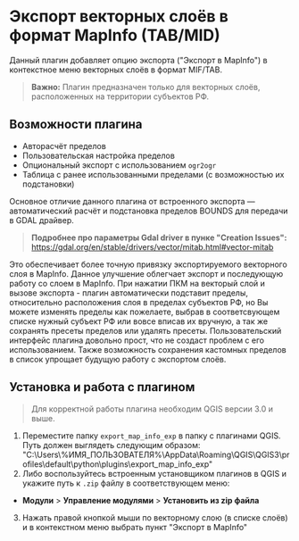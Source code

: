 # Экспорт векторных слоёв в формат MapInfo (TAB/MID)

Данный плагин добавляет опцию экспорта ("Экспорт в MapInfo") в контекстное меню векторных слоёв в формат MIF/TAB. 

> **Важно:** Плагин предназначен только для векторных слоёв, расположенных на территории субъектов РФ.

## Возможности плагина

- Авторасчёт пределов
- Пользовательская настройка пределов
- Опциональный экспорт с использованием `ogr2ogr`
- Таблица с ранее использованными пределами (с возможностью их подстановки)

Основное отличие данного плагина от встроенного экспорта — автоматический расчёт и подстановка пределов BOUNDS для передачи в GDAL драйвер. 

> **Подробнее про параметры Gdal driver в пунке "Creation Issues":** https://gdal.org/en/stable/drivers/vector/mitab.html#vector-mitab

Это обеспечивает более точную привязку экспортируемого векторного слоя в MapInfo. Данное улучшение облегчает экспорт и последующую работу со слоем в MapInfo.
При нажатии ПКМ на векторый слой и вызове экспорта - плагин автоматически подставит пределы, относительно расположения слоя в пределах субъектов РФ, но Вы можете изменять пределы как пожелаете, выбрав в соответсвующем списке нужный субъект РФ или вовсе вписав их вручную, а так же сохранять пресеты пределов или удалять пресеты.
Пользовательский интерфейс плагина довольно прост, что не создаст проблем с его использованием.
Также возможность сохранения кастомных пределов в список упрощает будущую работу с экспортом слоёв.


## Установка и работа с плагином

>  Для корректной работы плагина необходим QGIS версии 3.0 и выше.

1. Переместите папку `export_map_info_exp` в папку с плагинами QGIS. Путь должен выглядеть следующим образом:
  "C:\Users\\%ИМЯ_ПОЛЬЗОВАТЕЛЯ%\AppData\Roaming\QGIS\QGIS3\profiles\default\python\plugins\export_map_info_exp"
2. Либо воспользуйтесь встроенным установщиком плагинов в QGIS и укажите путь к `.zip` файлу в соответствующем меню:
- **Модули** > **Управление модулями** > **Установить из zip файла**
3. Нажать правой кнопкой мыши по векторному слою (в списке слоёв) и в контекстном меню выбрать пункт "Экспорт в MapInfo"
